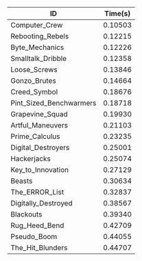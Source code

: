 |ID|Time(s)|
|-|-|
|Computer_Crew|0.10503|
|Rebooting_Rebels|0.12215|
|Byte_Mechanics|0.12226|
|Smalltalk_Dribble|0.12358|
|Loose_Screws|0.13846|
|Gonzo_Brutes|0.14664|
|Creed_Symbol|0.18676|
|Pint_Sized_Benchwarmers|0.18718|
|Grapevine_Squad|0.19930|
|Artful_Maneuvers|0.21103|
|Prime_Calculus|0.23235|
|Digital_Destroyers|0.25001|
|Hackerjacks|0.25074|
|Key_to_Innovation|0.27129|
|Beasts|0.30634|
|The_ERROR_List|0.32837|
|Digitally_Destroyed|0.38567|
|Blackouts|0.39340|
|Rug_Heed_Bend|0.42709|
|Pseudo_Boom|0.44055|
|The_Hit_Blunders|0.44707|
